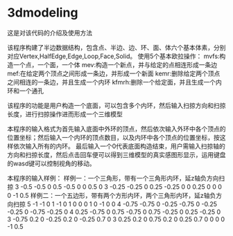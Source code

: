 # 3dmodeling
这是对该代码的介绍及使用方法

该程序构建了半边数据结构，包含点、半边、边、环、面、体六个基本体素，分别对应Vertex,HalfEdge,Edge,Loop,Face,Solid。
使用5个基本欧拉操作：
mvfs:构造一个点，一个面，一个体
mev:构造一个新点，并与给定的点相连形成一条边
mef:在给定两个顶点之间形成一条边，并形成一个新面
kemr:删除给定两个顶点之间相连的一条边，并且生成一个内环
kfmrh:删除一个给定面，并且生成一个内环和一个通孔

该程序的功能是用户构造一个底面，可以包含多个内环，然后输入扫掠方向和扫掠长度，进行扫掠操作进而形成一个三维模型

本程序的输入格式为首先输入底面中外环的顶点，然后依次输入外环中各个顶点的位置坐标；然后输入一个内环的顶点数目，以及内环中各个顶点的位置坐标，按这样依次输入所有的内环。
最后输入一个0代表底面构造结束，用户需输入扫掠轴的方向和扫掠长度，然后点击回车便可以得到三维模型的真实感图形显示，运用键盘的wasd键可以控制视角的移动。

本程序的输入样例：
样例一：一个三角形，带有一个三角形内环，延z轴负方向扫掠
3
-0.5 -0.5 0
0.5 -0.5 0
0 0.5 0
3
-0.25 -0.25 0
0.25 -0.25 0
0 0.25 0
0
0 0 -1 0.5
样例二：一个五边形，带有两个方形内环，两个三角形内环，延z轴负方向扫掠
5
-1 -1 0
1 -1 0
1 0 0
0 1 0
-1 0 0
4
-0.75 -0.75 0
-0.25 -0.75 0
-0.25 -0.25 0
-0.75 -0.25 0
4
0.25 -0.75 0
0.75 -0.75 0
0.75 -0.25 0
0.25 -0.25 0
3
-0.75 0.2 0
-0.25 0.2 0
-0.25 0.7 0
3
0.25 0.2 0
0.75 0.2 0
0.25 0.7 0
0
0 0 -1 0.5
